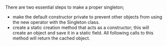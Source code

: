There are two essential steps to make a proper singleton;

* make the default constructor private to prevent other objects from using the new operator with the Singleton class.
* create a static creation method that acts as a constructor; this will create an object and save it in a static field.
All following calls to this method will return the cached object.
